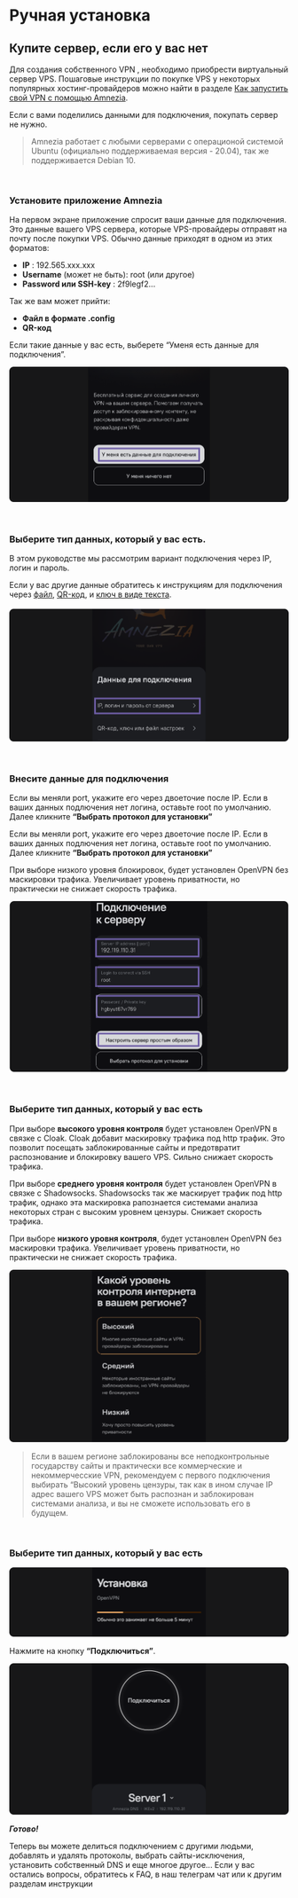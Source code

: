 # Ручная установка
## Купите сервер, если его у вас нет

Для создания собственного  VPN , необходимо приобрести виртуальный сервер VPS. Пошаговые инструкции по покупке VPS  у некоторых популярных хостинг-провайдеров можно найти в разделе [Как запустить свой VPN c помощью Amnezia].

Если с вами поделились данными для подключения, покупать сервер не нужно.

> Amnezia работает с любыми серверами с операционой системой Ubuntu (официально поддерживаемая версия - 20.04), так же поддерживается Debian 10.

&nbsp;

### Установите приложение Amnezia

На первом экране приложение спросит ваши данные для подключения. Это данные вашего VPS сервера, которые VPS-провайдеры отправят на почту после покупки VPS. Обычно данные приходят в одном из этих форматов:

- **IP** : 192.565.ххx.xxx
- **Username** (может не быть): root  (или  другое)
- **Password или SSH-key** : 2f9legf2...

Так же вам может прийти:
- **Файл в формате .config**
- **QR-код**

Если такие данные у вас есть, выберете “Уменя есть данные для подключения”.

![instruction 1](https://raw.githubusercontent.com/Aftershock669/amnezia-open-docs/master/docs/ru/instructions/manual-install/img/1.png)

&nbsp;

### Выберите  тип данных, который у вас есть.

В этом руководстве мы рассмотрим вариант подключения через IP, логин и пароль. 

Если у  вас другие данные  обратитесь к инструкциям для подключения через [файл], [QR-код], и [ключ в виде текста].

![instruction2](https://raw.githubusercontent.com/Aftershock669/amnezia-open-docs/master/docs/ru/instructions/manual-install/img/2.png)

&nbsp;

### Внесите данные для подключения

Если вы меняли port, укажите его через двоеточие после IP.
Если в ваших данных подлючения нет  логина, оставьте root по умолчанию. 
Далее кликните **“Выбрать протокол для установки”**

Если вы меняли port, укажите его через двоеточие после IP.
Если в ваших данных подлючения нет  логина, оставьте root по умолчанию. 
Далее кликните **“Выбрать протокол для установки”**

При выборе низкого уровня блокировок, будет установлен  OpenVPN  без маскировки трафика. Увеличивает уровень приватности, но практически не снижает скорость трафика.

![instruction3](https://raw.githubusercontent.com/Aftershock669/amnezia-open-docs/master/docs/ru/instructions/manual-install/img/3.png)

&nbsp;

### Выберите  тип данных, который у вас есть

При выборе **высокого уровня контроля** будет установлен OpenVPN  в связке с Cloak.  Cloak добавит  маскировку трафика под http трафик. Это позволит посещать  заблокированные сайты и предотвратит распознование и блокировку вашего VPS. Сильно снижает скорость трафика.

При выборе **среднего уровня контроля** будет установлен OpenVPN в связке с Shadowsocks. Shadowsocks так же маскирует трафик под http трафик, однако эта маскировка рапознается системами анализа некоторых стран с высоким уровнем цензуры. Снижает скорость трафика.

При выборе **низкого уровня контроля**, будет установлен  OpenVPN  без маскировки трафика. Увеличивает уровень приватности, но практически не снижает скорость трафика.

![instruction4](https://raw.githubusercontent.com/Aftershock669/amnezia-open-docs/master/docs/ru/instructions/manual-install/img/4.png)

> Если в вашем регионе заблокированы все неподконтрольные  государству сайты и практически все коммерческие и некоммерчесские VPN, рекомендуем с первого подключения выбирать “Высокий уровень цензуры, так как в ином случае IP адрес вашего VPS  может быть распознан и заблокирован системами анализа, и вы не сможете использовать его в будущем.

&nbsp;

### Выберите  тип данных, который у вас есть

![instruction5](https://raw.githubusercontent.com/Aftershock669/amnezia-open-docs/master/docs/ru/instructions/manual-install/img/5.png)

Нажмите на кнопку **“Подключиться”**.

![instruction6](https://raw.githubusercontent.com/Aftershock669/amnezia-open-docs/master/docs/ru/instructions/manual-install/img/6.png)

***Готово!***

Теперь вы можете делиться подключением с другими людьми, добавлять и удалять  протоколы, выбрать сайты-исключения,  установить  собственный DNS и еще многое другое... 
Если у вас остались вопросы, обратитесь к FAQ, в наш телеграм чат или к другим разделам инструкции

[amnezia-site-ext-link]: https://amnezia-web-nx1r.vercel.app
[about-int-link]: /about
[Как запустить свой VPN c помощью Amnezia]: https://amnezia-web-nx1r.vercel.app
[файл]: /about
[QR-код]: /about
[ключ в виде текста]: /about
